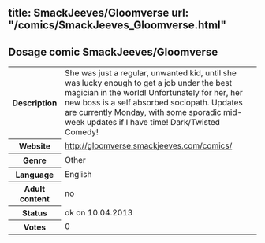 title: SmackJeeves/Gloomverse
url: "/comics/SmackJeeves_Gloomverse.html"
---
Dosage comic SmackJeeves/Gloomverse
-----------------------------------------

<table class="comicinfo">
<tr>
<th>Description</th><td>She was just a regular, unwanted kid, until she was lucky enough to get a job under the best magician in the world! Unfortunately for her, her new boss is a self absorbed sociopath. Updates are currently Monday, with some sporadic mid-week updates if I have time! Dark/Twisted Comedy!</td>
</tr>
<tr>
<th>Website</th><td><a href="http://gloomverse.smackjeeves.com/comics/">http://gloomverse.smackjeeves.com/comics/</a></td>
</tr>
<tr>
<th>Genre</th><td>Other</td>
</tr>
<tr>
<th>Language</th><td>English</td>
</tr>
<tr>
<th>Adult content</th><td>no</td>
</tr>
<tr>
<th>Status</th><td>ok on 10.04.2013</td>
</tr>
<tr>
<th>Votes</th><td>0</div></td>
</tr>
</table>
